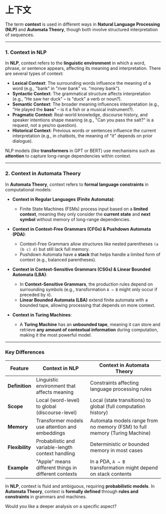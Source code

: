 # 上下文

The term **context** is used in different ways in **Natural Language Processing (NLP)** and **Automata Theory**, though both involve structured interpretation of sequences.

---

### 1. **Context in NLP**
In **NLP**, context refers to the **linguistic environment** in which a word, phrase, or sentence appears, affecting its meaning and interpretation. There are several types of context:

- **Lexical Context**: The surrounding words influence the meaning of a word (e.g., "bank" in "river bank" vs. "money bank").
- **Syntactic Context**: The grammatical structure affects interpretation (e.g., "He saw her duck" – is "duck" a verb or noun?).
- **Semantic Context**: The broader meaning influences interpretation (e.g., "He played the **bass**" – is it a fish or a musical instrument?).
- **Pragmatic Context**: Real-world knowledge, discourse history, and speaker intentions shape meaning (e.g., "Can you pass the salt?" is a request, not a yes/no question).
- **Historical Context**: Previous words or sentences influence the current interpretation (e.g., in chatbots, the meaning of "it" depends on prior dialogue).

NLP models (like **transformers** in GPT or BERT) use mechanisms such as **attention** to capture long-range dependencies within context.

---

### 2. **Context in Automata Theory**
In **Automata Theory**, context refers to **formal language constraints** in computational models:

- **Context in Regular Languages (Finite Automata)**:
  - Finite State Machines (FSMs) process input based on a **limited context**, meaning they only consider the **current state** and **next symbol** without memory of long-range dependencies.
  
- **Context in Context-Free Grammars (CFGs) & Pushdown Automata (PDA)**:
  - Context-Free Grammars allow structures like nested parentheses `(a (b c) d)` but still lack full memory.
  - Pushdown Automata have a **stack** that helps handle a limited form of context (e.g., balanced parentheses).

- **Context in Context-Sensitive Grammars (CSGs) & Linear Bounded Automata (LBA)**:
  - In **Context-Sensitive Grammars**, the production rules depend on surrounding symbols (e.g., transformation `A → B` might only occur if preceded by `X`).
  - **Linear Bounded Automata (LBA)** extend finite automata with a bounded tape, allowing processing that depends on more context.

- **Context in Turing Machines**:
  - A **Turing Machine** has an **unbounded tape**, meaning it can store and retrieve **any amount of contextual information** during computation, making it the most powerful model.

---

### **Key Differences**
| Feature | Context in NLP | Context in Automata Theory |
|---------|---------------|----------------------------|
| **Definition** | Linguistic environment that affects meaning | Constraints affecting language processing rules |
| **Scope** | Local (word-level) to global (discourse-level) | Local (state transitions) to global (full computation history) |
| **Memory** | Transformer models use attention and embeddings | Automata models range from no memory (FSM) to full memory (Turing Machine) |
| **Flexibility** | Probabilistic and variable-length context handling | Deterministic or bounded memory in most cases |
| **Example** | "Apple" means different things in different contexts | In a PDA, `A → B` transformation might depend on stack contents |

In **NLP**, context is fluid and ambiguous, requiring **probabilistic models**. In **Automata Theory**, context is **formally defined** through **rules and constraints** in grammars and machines.

Would you like a deeper analysis on a specific aspect?
